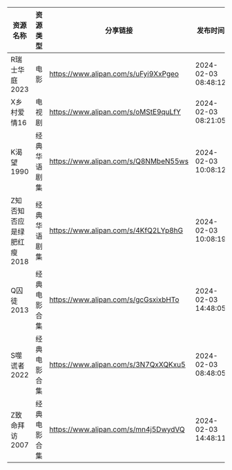 | 资源名称            | 资源类型   | 分享链接                                 | 发布时间                |
| --------------- | ------ | ------------------------------------ | ------------------- |
| R瑞士华庭2023       | 电影     | https://www.alipan.com/s/uFyi9XxPgeo | 2024-02-03 08:48:12 |
| X乡村爱情16         | 电视剧    | https://www.alipan.com/s/oMStE9quLfY | 2024-02-03 08:21:05 |
| K渴望1990         | 经典华语剧集 | https://www.alipan.com/s/Q8NMbeN55ws | 2024-02-03 10:08:12 |
| Z知否知否应是绿肥红瘦2018 | 经典华语剧集 | https://www.alipan.com/s/4KfQ2LYp8hG | 2024-02-03 10:08:19 |
| Q囚徒2013         | 经典电影合集 | https://www.alipan.com/s/gcGsxixbHTo | 2024-02-03 14:48:05 |
| S噬谎者2022        | 经典电影合集 | https://www.alipan.com/s/3N7QxXQKxu5 | 2024-02-03 08:48:05 |
| Z致命拜访2007       | 经典电影合集 | https://www.alipan.com/s/mn4j5DwydVQ | 2024-02-03 14:48:11 |
